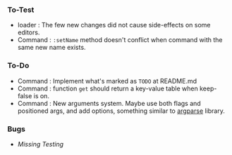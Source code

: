 ### To-Test
* loader : The few new changes did not cause side-effects on some editors.
* Command : `:setName` method doesn't conflict when command with the same new name exists.

### To-Do
* Command : Implement what's marked as `TODO` at README.md
* Command : function `get` should return a key-value table when keep-false is on.
* Command : New arguments system. Maybe use both flags and positioned args, and add options, something similar to [argparse](https://github.com/mpeterv/argparse) library.

### Bugs
* *Missing Testing*
